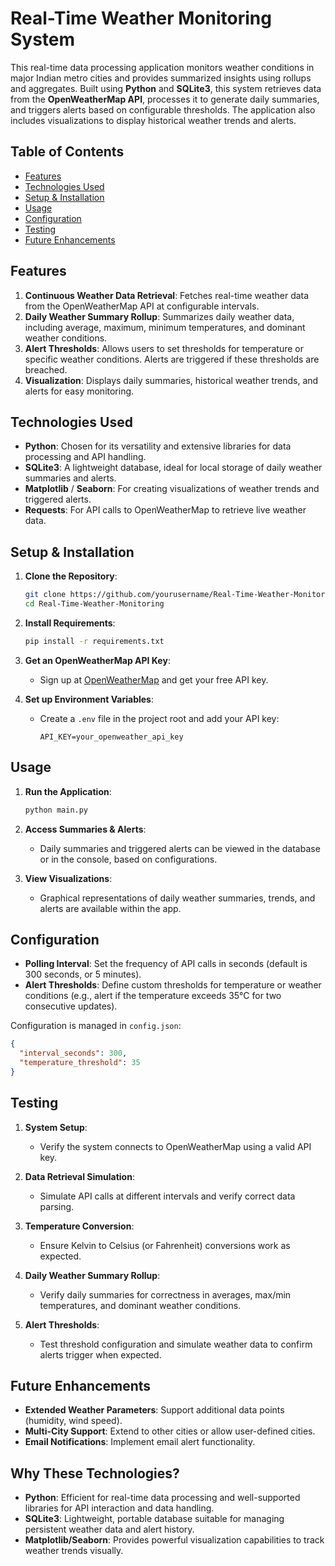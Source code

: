 # Real-Time Weather Monitoring System

This real-time data processing application monitors weather conditions in major Indian metro cities and provides summarized insights using rollups and aggregates. Built using **Python** and **SQLite3**, this system retrieves data from the **OpenWeatherMap API**, processes it to generate daily summaries, and triggers alerts based on configurable thresholds. The application also includes visualizations to display historical weather trends and alerts.

## Table of Contents
- [Features](#features)
- [Technologies Used](#technologies-used)
- [Setup & Installation](#setup--installation)
- [Usage](#usage)
- [Configuration](#configuration)
- [Testing](#testing)
- [Future Enhancements](#future-enhancements)

## Features
1. **Continuous Weather Data Retrieval**: Fetches real-time weather data from the OpenWeatherMap API at configurable intervals.
2. **Daily Weather Summary Rollup**: Summarizes daily weather data, including average, maximum, minimum temperatures, and dominant weather conditions.
3. **Alert Thresholds**: Allows users to set thresholds for temperature or specific weather conditions. Alerts are triggered if these thresholds are breached.
4. **Visualization**: Displays daily summaries, historical weather trends, and alerts for easy monitoring.

## Technologies Used
- **Python**: Chosen for its versatility and extensive libraries for data processing and API handling.
- **SQLite3**: A lightweight database, ideal for local storage of daily weather summaries and alerts.
- **Matplotlib** / **Seaborn**: For creating visualizations of weather trends and triggered alerts.
- **Requests**: For API calls to OpenWeatherMap to retrieve live weather data.

## Setup & Installation
1. **Clone the Repository**:
   ```bash
   git clone https://github.com/yourusername/Real-Time-Weather-Monitoring.git
   cd Real-Time-Weather-Monitoring
   ```

2. **Install Requirements**:
   ```bash
   pip install -r requirements.txt
   ```

3. **Get an OpenWeatherMap API Key**:
   - Sign up at [OpenWeatherMap](https://openweathermap.org/) and get your free API key.

4. **Set up Environment Variables**:
   - Create a `.env` file in the project root and add your API key:
     ```plaintext
     API_KEY=your_openweather_api_key
     ```

## Usage
1. **Run the Application**:
   ```bash
   python main.py
   ```

2. **Access Summaries & Alerts**:
   - Daily summaries and triggered alerts can be viewed in the database or in the console, based on configurations.

3. **View Visualizations**:
   - Graphical representations of daily weather summaries, trends, and alerts are available within the app.

## Configuration
- **Polling Interval**: Set the frequency of API calls in seconds (default is 300 seconds, or 5 minutes).
- **Alert Thresholds**: Define custom thresholds for temperature or weather conditions (e.g., alert if the temperature exceeds 35°C for two consecutive updates).
  
Configuration is managed in `config.json`:
```json
{
  "interval_seconds": 300,
  "temperature_threshold": 35
}
```

## Testing
1. **System Setup**:
   - Verify the system connects to OpenWeatherMap using a valid API key.

2. **Data Retrieval Simulation**:
   - Simulate API calls at different intervals and verify correct data parsing.

3. **Temperature Conversion**:
   - Ensure Kelvin to Celsius (or Fahrenheit) conversions work as expected.

4. **Daily Weather Summary Rollup**:
   - Verify daily summaries for correctness in averages, max/min temperatures, and dominant weather conditions.

5. **Alert Thresholds**:
   - Test threshold configuration and simulate weather data to confirm alerts trigger when expected.

## Future Enhancements
- **Extended Weather Parameters**: Support additional data points (humidity, wind speed).
- **Multi-City Support**: Extend to other cities or allow user-defined cities.
- **Email Notifications**: Implement email alert functionality.

## Why These Technologies?
- **Python**: Efficient for real-time data processing and well-supported libraries for API interaction and data handling.
- **SQLite3**: Lightweight, portable database suitable for managing persistent weather data and alert history.
- **Matplotlib/Seaborn**: Provides powerful visualization capabilities to track weather trends visually.

